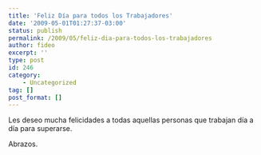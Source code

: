 ```yaml
---
title: 'Feliz Día para todos los Trabajadores'
date: '2009-05-01T01:27:37-03:00'
status: publish
permalink: /2009/05/feliz-dia-para-todos-los-trabajadores
author: fideo
excerpt: ''
type: post
id: 246
category:
    - Uncategorized
tag: []
post_format: []
---
```

Les deseo mucha felicidades a todas aquellas personas que trabajan día a día para superarse.

Abrazos.